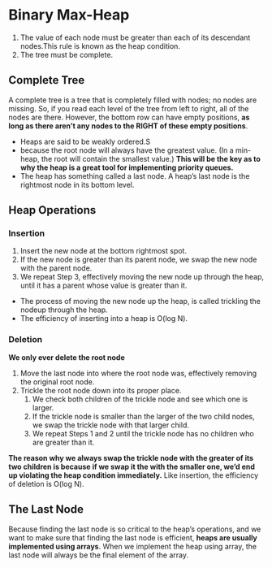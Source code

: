 # Binary Max-Heap
1. The value of each node must be greater than each of its descendant nodes.This rule is known as the heap condition.
2. The tree must be complete.

## Complete Tree
A complete tree is a tree that is completely filled with nodes; no nodes are missing.
So, if you read each level of the tree from left to right, all of the nodes are there.
However, the bottom row can have empty positions, **as long as there aren’t any nodes to the RIGHT of these empty positions**.

* Heaps are said to be weakly ordered.S
* because the root node will always have the greatest value. (In a min-heap, the root will contain the smallest value.) **This will be the key as to why the heap is a great tool for implementing priority queues.**
* The heap has something called a last node. A heap’s last node is the rightmost node in its bottom level.

## Heap Operations
### Insertion
1. Insert the new node at the bottom rightmost spot.
2. If the new node is greater than its parent node, we swap the new node with the parent node.
3. We repeat Step 3, effectively moving the new node up through the heap, until it has a parent whose value is greater than it.

* The process of moving the new node up the heap, is called trickling the nodeup through the heap.
* The efficiency of inserting into a heap is O(log N).

### Deletion
**We only ever delete the root node**
1. Move the last node into where the root node was, effectively removing the original root node.
2. Trickle the root node down into its proper place.
    1. We check both children of the trickle node and see which one is larger.
    2. If the trickle node is smaller than the larger of the two child nodes, we swap the trickle node with that larger child.
    3. We repeat Steps 1 and 2 until the trickle node has no children who are greater than it.

**The reason why we always swap the trickle node with the greater of its two children is because if we swap it the with the smaller one, we’d end up violating the heap condition immediately.**
Like insertion, the efficiency of deletion is O(log N).

## The Last Node
Because finding the last node is so critical to the heap’s operations, and we want to make sure that finding the last node is efficient, **heaps are usually implemented using arrays**.
When we implement the heap using array, the last node will always be the final element of the array.

